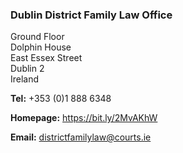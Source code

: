 ###  Dublin District Family Law Office

Ground Floor  
Dolphin House  
East Essex Street  
Dublin 2  
Ireland

**Tel:** +353 (0)1 888 6348

**Homepage:** [ https://bit.ly/2MvAKhW ](https://bit.ly/2MvAKhW)

**Email:** [ districtfamilylaw@courts.ie ](mailto:districtfamilylaw@courts.ie)
